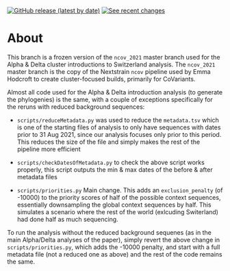 [![GitHub release (latest by date)](https://img.shields.io/github/v/release/nextstrain/ncov)](https://github.com/nextstrain/ncov/releases)
[![See recent changes](https://img.shields.io/badge/changelog-See%20recent%20changes-blue)](https://docs.nextstrain.org/projects/ncov/en/latest/reference/change_log.html)

# About

This branch is a frozen version of the `ncov_2021` master branch used for the Alpha & Delta cluster introductions to Switzerland analysis.
The `ncov_2021` master branch is the copy of the Nextstrain `ncov` pipeline used by Emma Hodcroft to create cluster-focused builds, primarily for CoVariants.

Almost all code used for the Alpha & Delta introduction analysis (to generate the phylogenies) is the same, with a couple of exceptions specifically for the reruns with reduced background sequences:
- `scripts/reduceMetadata.py` was used to reduce the `metadata.tsv` which is one of the starting files of analysis to only have sequences with dates prior to 31 Aug 2021, since our analysis focuses only prior to this period. This reduces the size of the file and simply makes the rest of the pipeline more efficient
- `scripts/checkDatesOfMetadata.py` to check the above script works properly, this script outputs the min & max dates of the before & after metadata files

- `scripts/priorities.py` Main change. This adds an `exclusion_penalty` (of -10000) to the priority scores of half of the possible context sequences, essentially downsampling the global context sequences by half. This simulates a scenario where the rest of the world (exlcuding Switerland) had done half as much sequencing.

To run the analysis without the reduced background sequenes (as in the main Alpha/Delta analyses of the paper), simply revert the above change in `scripts/priorities.py`, which adds the -10000 penalty, and start with a full metadata file (not a reduced one as above) and the rest of the code remains the same. 
